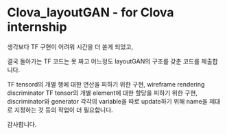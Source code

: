 # Clova_layoutGAN - for Clova internship


생각보다 TF 구현이 어려워 시간을 더 쏟게 되었고,

결국 돌아가는 TF 코드는 못 짜고 어느정도 layoutGAN의 구조를 갖춘 코드를 제출합니다.

TF tensord의 개별 행에 대한 연산을 피하기 위한 구현, wireframe rendering discriminator TF tensor의 개별 element에 대한 할당을 피하기 위한 구현, 
discriminator와 generator 각각의 variable을 따로 update하기 위해 name을 제대로 지정하는 것 등의 작업이 더 필요합니다.




감사합니다.

